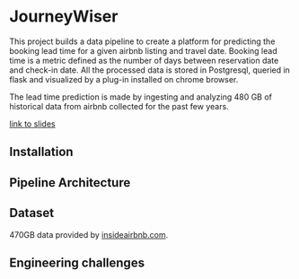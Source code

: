 
# JourneyWiser

This project builds a data pipeline to create a platform for predicting the booking lead time for a given airbnb listing and travel date. Booking lead time is a metric defined as the number of days between reservation date and check-in date. All the processed data is stored in Postgresql, queried in flask and visualized by a plug-in installed on chrome browser.

The lead time prediction is made by ingesting and analyzing 480 GB of historical data from airbnb collected for the past few years.

[link to slides](https://docs.google.com/presentation/d/1vo_jyTEAO1pe561yQhm0KKI3HU9puxuBQUplZ-Yy1w0/edit#slide=id.g6e15d5f2f7_0_126)

## Installation

## Pipeline Architecture

## Dataset
470GB data provided by [insideairbnb.com](http://insideairbnb.com/get-the-data.html).

## Engineering challenges


